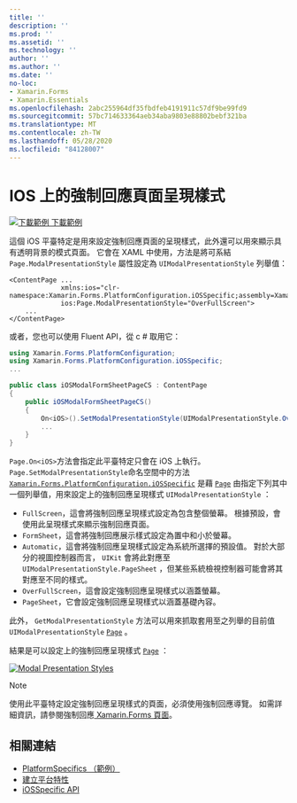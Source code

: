 ```yaml
---
title: ''
description: ''
ms.prod: ''
ms.assetid: ''
ms.technology: ''
author: ''
ms.author: ''
ms.date: ''
no-loc:
- Xamarin.Forms
- Xamarin.Essentials
ms.openlocfilehash: 2abc255964df35fbdfeb4191911c57df9be99fd9
ms.sourcegitcommit: 57bc714633364aeb34aba9803e88802bebf321ba
ms.translationtype: MT
ms.contentlocale: zh-TW
ms.lasthandoff: 05/28/2020
ms.locfileid: "84128007"
---
```

# <a name="modal-page-presentation-style-on-ios"></a>IOS 上的強制回應頁面呈現樣式

[![下載範例 ](~/media/shared/download.png) 下載範例](https://docs.microsoft.com/samples/xamarin/xamarin-forms-samples/userinterface-platformspecifics)

這個 iOS 平臺特定是用來設定強制回應頁面的呈現樣式，此外還可以用來顯示具有透明背景的模式頁面。 它會在 XAML 中使用，方法是將可系結 `Page.ModalPresentationStyle` 屬性設定為 `UIModalPresentationStyle` 列舉值：

```xaml
<ContentPage ...
             xmlns:ios="clr-namespace:Xamarin.Forms.PlatformConfiguration.iOSSpecific;assembly=Xamarin.Forms.Core"
             ios:Page.ModalPresentationStyle="OverFullScreen">
    ...
</ContentPage>
```

或者，您也可以使用 Fluent API，從 c # 取用它：

```csharp
using Xamarin.Forms.PlatformConfiguration;
using Xamarin.Forms.PlatformConfiguration.iOSSpecific;
...

public class iOSModalFormSheetPageCS : ContentPage
{
    public iOSModalFormSheetPageCS()
    {
        On<iOS>().SetModalPresentationStyle(UIModalPresentationStyle.OverFullScreen);
        ...
    }
}
```

`Page.On<iOS>`方法會指定此平臺特定只會在 iOS 上執行。 `Page.SetModalPresentationStyle`命名空間中的方法 [`Xamarin.Forms.PlatformConfiguration.iOSSpecific`](xref:Xamarin.Forms.PlatformConfiguration.iOSSpecific) 是藉 [`Page`](xref:Xamarin.Forms.Page) 由指定下列其中一個列舉值，用來設定上的強制回應呈現樣式 `UIModalPresentationStyle` ：

- `FullScreen`，這會將強制回應呈現樣式設定為包含整個螢幕。 根據預設，會使用此呈現樣式來顯示強制回應頁面。
- `FormSheet`，這會將強制回應展示樣式設定為置中和小於螢幕。
- `Automatic`，這會將強制回應呈現樣式設定為系統所選擇的預設值。 對於大部分的視圖控制器而言， `UIKit` 會將此對應至 `UIModalPresentationStyle.PageSheet` ，但某些系統檢視控制器可能會將其對應至不同的樣式。
- `OverFullScreen`，這會設定強制回應呈現樣式以涵蓋螢幕。
- `PageSheet`，它會設定強制回應呈現樣式以涵蓋基礎內容。

此外， `GetModalPresentationStyle` 方法可以用來抓取套用至之列舉的目前值 `UIModalPresentationStyle` [`Page`](xref:Xamarin.Forms.Page) 。

結果是可以設定上的強制回應呈現樣式 [`Page`](xref:Xamarin.Forms.Page) ：

[![](page-presentation-style-images/modal-presentation-style-small.png "Modal Presentation Styles")](page-presentation-style-images/modal-presentation-style-large.png#lightbox "Modal Presentation Styles")

> [!NOTE]
> 使用此平臺特定設定強制回應呈現樣式的頁面，必須使用強制回應導覽。 如需詳細資訊，請參閱強制回應[ Xamarin.Forms 頁面](~/xamarin-forms/app-fundamentals/navigation/modal.md)。

## <a name="related-links"></a>相關連結

- [PlatformSpecifics （範例）](https://docs.microsoft.com/samples/xamarin/xamarin-forms-samples/userinterface-platformspecifics)
- [建立平台特性](~/xamarin-forms/platform/platform-specifics/index.md#creating-platform-specifics)
- [iOSSpecific API](xref:Xamarin.Forms.PlatformConfiguration.iOSSpecific)
